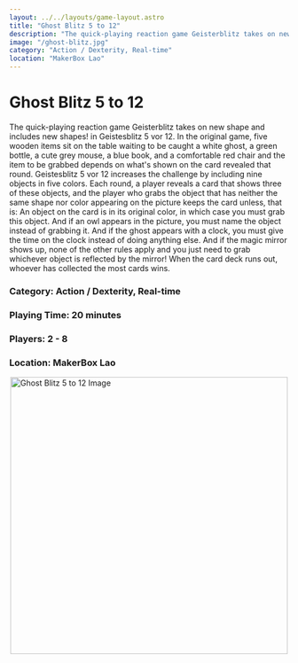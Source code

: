 ```yaml
---
layout: ../../layouts/game-layout.astro
title: "Ghost Blitz 5 to 12"
description: "The quick-playing reaction game Geisterblitz takes on new shape   and includes new shapes!   in Geistesblitz 5 vor 12."
image: "/ghost-blitz.jpg"
category: "Action / Dexterity, Real-time"
location: "MakerBox Lao"
---
```

# Ghost Blitz 5 to 12

The quick-playing reaction game Geisterblitz takes on new shape   and includes new shapes!   in Geistesblitz 5 vor 12.  In the original game, five wooden items sit on the table waiting to be caught   a white ghost, a green bottle, a cute grey mouse, a blue book, and a comfortable red chair   and the item to be grabbed depends on what's shown on the card revealed that round. Geistesblitz 5 vor 12 increases the challenge by including nine objects in five colors. Each round, a player reveals a card that shows three of these objects, and the player who grabs the object that has neither the same shape nor color appearing on the picture keeps the card   unless, that is:       An object on the card is in its original color, in which case you must grab this object.     And if an owl appears in the picture, you must name the object instead of grabbing it.     And if the ghost appears with a clock, you must give the time on the clock instead of doing anything else.     And if the magic mirror shows up, none of the other rules apply and you just need to grab whichever object is reflected by the mirror!   When the card deck runs out, whoever has collected the most cards wins.  

### Category: Action / Dexterity, Real-time

### Playing Time: 20 minutes

### Players: 2 - 8

### Location: MakerBox Lao

<img src="/ghost-blitz.jpg" alt="Ghost Blitz 5 to 12 Image" width="500" style="display: block; margin: 0 auto">

